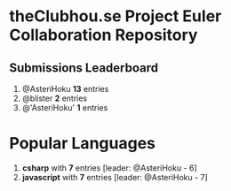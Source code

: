 # theClubhou.se Project Euler Collaboration Repository
## Submissions Leaderboard
1. @AsteriHoku **13** entries
1. @blister **2** entries
1. @'AsteriHoku' **1** entries

# Popular Languages
1. **csharp** with **7** entries [leader: @AsteriHoku - 6]
1. **javascript** with **7** entries [leader: @AsteriHoku - 7]
